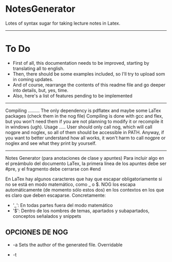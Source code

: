 # NotesGenerator
Lotes of syntax sugar for taking lecture notes in Latex.
***
To Do
=====
- First of all, this documentation needs to be improved, starting by translating all to english.
- Then, there should be some examples included, so I'll try to upload som in coming updates.
- And of course, rearrange the contents of this readme file and go deeper into details, but, yes, time.
- Also, here's a list of features pending to be implemented

***
Compiling
.........
The only dependency is pdflatex and maybe some LaTex packages (check them in the nog file)
Compiling is done with gcc and flex, but you won't need them if you are not planning to modify it or recompile it in windows (ugh).
Usage
.....
User should only call nog, which will call nogpre and noglex, so all of them should be accessible in PATH. Anyway, if you want to better understand how all works, it won't harm to call nogpre or noglex and see what they print by yourself.

***
Notes Generator (para anotaciones de clase y apuntes)
Para incluir algo en el preámbulo del documento LaTex, la primera línea de los apuntes debe ser #pre, y el fragmento debe cerrarse con #end

En LaTex hay algunos caracteres que hay que escapar obligatoriamente si no se está en modo matemático, como _ o $. NOG los escapa automáticamente (de momento sólo estos dos) en los contextos en los que es claro que deben escaparse.
Concretamente:

- '_': En todas partes fuera del modo matemático
- '$': Dentro de los nombres de temas, apartados y subapartados, conceptos señalados y snippets

OPCIONES DE NOG
---------------

- -a <author> Sets the author of the generated file. Overridable

- -t <title>  Sets the title of the generated file. Overridable

- -d          Prints the current date in the title

- -g          Prints the list of keywords at the end of the file.

- -f          Prints the list of FIXME at the end of the file.

PLANTILLA DE NOG
================
En modo texto
-------------
```
Tema
****
Apartado
========
Subapartado
-----------
**negrita**
__cursiva__
[[snippet]]
!!concepto señalado!!
_(Nota a pie de página)_

{*
- un elemento
- otro elemento
+ esto en negrita: esto ya no
+ nombre: descripcion
*}

{#
- un elemento numerado
- otro elemento numerado
+ sirve: dos puntos
+ tambien. uno solo
+ si no, hasta un salto de linea
#}

((FIXME)) Aquí va algo que requiere revisión en los apuntes

((code:lenguaje))
[{
codigo en lenguaje
}]
```
En modo matemáticas (entre $ o $$)
----------------------------------
```
función definida a trozos = {{
    caso primero \\
    caso segundo
}}

corchetes sintácticos [[ ]]
```
Otros
-----
```
-> --> => ==>
<- <-- <= <==
<-> <--> <=> <==>
```
***
